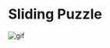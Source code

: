 # Sliding Puzzle
 
![gif](https://github.com/edwin-marte/SlidingPuzzle/assets/131810838/7cfe8775-8744-46f7-8a86-2ab4ad68772d)
